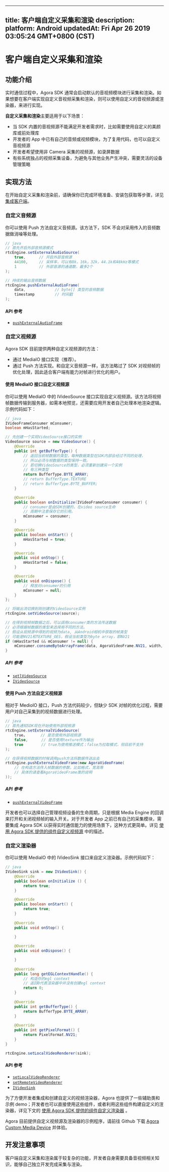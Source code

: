 
---
title: 客户端自定义采集和渲染
description: 
platform: Android
updatedAt: Fri Apr 26 2019 03:05:24 GMT+0800 (CST)
---
# 客户端自定义采集和渲染
## 功能介绍

实时通信过程中，Agora SDK 通常会启动默认的音视频模块进行采集和渲染。如果想要在客户端实现自定义音视频采集和渲染，则可以使用自定义的音视频源或渲染器，来进行实现。

**自定义采集和渲染**主要适用于以下场景：

* 当 SDK 内置的音视频源不能满足开发者需求时，比如需要使用自定义的美颜库或前处理库
* 开发者的 App 中已有自己的音频或视频模块，为了复用代码，也可以自定义音视频源
* 开发者希望使用非 Camera 采集的视频源，如录屏数据
* 有些系统独占的视频采集设备，为避免与其他业务产生冲突，需要灵活的设备管理策略


## 实现方法

在开始自定义采集和渲染前，请确保你已完成环境准备、安装包获取等步骤，详见 [集成客户端](../../cn/Video/android_video.md)。

### 自定义音频源

你可以使用 Push 方法自定义音频源。该方法下，SDK 不会对采用传入的音频数据做消噪等处理。

```java
// java
// 首先开启外部音频源模式
rtcEngine.setExternalAudioSource(
	true,      // 开启外部音频源
	44100,     // 采样率，可以有8k，16k，32k，44.1k和48kHz等模式
	1          // 外部音源的通道数，最多2个
);

// 持续的输出音频数据
rtcEngine.pushExternalAudioFrame(
	data,             // byte[] 类型的音频数据
	timestamp         // 时间戳
);
```

#### API 参考
* [`pushExternalAudioFrame`](https://docs.agora.io/cn/Video/API%20Reference/java/classio_1_1agora_1_1rtc_1_1_rtc_engine.html#a9e219a679d066cfc2544b5e8f9d4d69f)

### 自定义视频源

Agora SDK 目前提供两种自定义视频源的方法：

* 通过 MediaIO 接口实现（推荐）。
* 通过 Push 方法实现。和自定义音频源一样，该方法略过了 SDK 对视频帧的优化处理，因此适合客户端有能力对帧进行优化的用户。

#### 使用 MediaIO 接口自定义视频源

你可以使用 MediaIO 中的 IVideoSource 接口实现自定义视频源。该方法将视频帧数据传输到服务器，如需本地预览，还需要应用开发者自己处理本地渲染逻辑。示例代码如下：

```java
// java
IVideoFrameConsumer mConsumer;
boolean mHasStarted;

// 先创建一个实现VideoSource接口的实例
VideoSource source = new VideoSource() {
	@Override
	public int getBufferType() {
		// 返回当前帧数据的类型，每种数据类型在SDK内部会经过不同的处理，
		// 所以必须与帧数据的类型保持一致。
		// 若切换VideoSource的类型，必须重新创建另一个实例
		// 有三种类型
		return BufferType.BYTE_ARRAY;
		// return BufferType.TEXTURE
		// return BufferType.BYTE_BUFFER;
	}

	@Override
 	public boolean onInitialize(IVideoFrameConsumer consumer) {
		// consumer是由SDK创建的，在video source生命
		// 周期中注意保存它的引用。
		mConsumer = consumer;
	}

	@Override
 	public boolean onStart() {
		mHasStarted = true;
	}

	@Override
  	public void onStop() {
		mHasStarted = false;
	}

	@Override
 	public void onDispose() {
		// 释放对consumer的引用
		mConsumer = null;
	}
};

// 将输出流切换到刚创建的VideoSource实例
rtcEngine.setVideoSource(source);

// 在得到视频帧数据之后，可以调用consumer类的方法传送数据
// 必须根据帧数据的类型来选择用不同的方法。
// 假设从视频源中得到的视频为data, 从Android相机中获取的帧类型
// 可能是NV21和TEXTURE_OES，假设当前类型为byte array，即NV21
if (mHasStarted && mConsumer != null) {
	mConsumer.consumeByteArrayFrame(data, AgoraVideoFrame.NV21, width, height, rotation, timestamp);
}
```

##### API 参考

* [`setlVideoSource`](https://docs.agora.io/cn/Video/API%20Reference/java/classio_1_1agora_1_1rtc_1_1_rtc_engine.html#aa240e991d12b5240fc5fd362cbc0d521)
* [`IVideoSource`](https://docs.agora.io/cn/Video/API%20Reference/java/interfaceio_1_1agora_1_1rtc_1_1mediaio_1_1_i_video_source.html)

#### 使用 Push 方法自定义视频源
相对于 MedioIO 接口，Push 方法代码较少，但缺少 SDK 对帧的优化过程，需要用户对自己采集到的视频数据进行处理。

```java
// java
// 首先通知SDK现在开始使用外部视频源
rtcEngine.setExternalVideoSource(
	true，      // 是否使用外部视频源
	false,      // 是否使用texture作为输出
	true        // true为使用推送模式；false为拉取模式，但目前不支持
);

// 在获得视频数据的时候调用push方法将数据传送出去
rtcEngine.pushExternalVideoFrame(new AgoraVideoFrame(
	// 在构造方法传入帧数据的参数，比如格式，宽高等
	// 具体的请查看AgoraVideoFrame类的说明
));
```

##### API 参考
* [`pushExternalVideoFrame`](https://docs.agora.io/cn/Video/API%20Reference/java/classio_1_1agora_1_1rtc_1_1_rtc_engine.html#a6e7327f4449800a2c2ddc200eb2c0386)

开发者也可以选择自己管理视频设备的生命周期，只是根据 Media Engine 的回调来打开和关闭视频帧的输入开关。对于开发者 App 之前已有自己的采集模块，需要集成 Agora SDK 以获得实时通信能力的使用场景下，这种方式更简单。详见 [使用 Agora SDK 提供的组件自定义视频源](../../cn/Video/custom_advanced_android.md) 中的描述。

### 自定义渲染器

你可以使用 MediaIO 中的 IVideoSink 接口来自定义渲染器。示例代码如下：

```java
// java
IVideoSink sink = new IVideoSink() {
	@Override
	public boolean onInitialize () {
		return true;
	}

	@Override
	public boolean onStart() {
		return true;
	}
 
	@Override
	public void onStop() {

	}
 
	@Override
	public void onDispose() {

	}
 
	@Override
	public long getEGLContextHandle() {
		// 构造你的egl context
		// 返回0代表渲染器中并没有创建egl context
		return 0;
	}
 
	@Override
	public int getBufferType() {
		return BufferType.BYTE_ARRAY;
	}
 
	@Override
	public int getPixelFormat() {
		return PixelFormat.NV21;
	}
}

rtcEngine.setLocalVideoRenderer(sink);
```

####  API 参考
* [`setLocalVideoRenderer`](https://docs.agora.io/cn/Video/API%20Reference/java/classio_1_1agora_1_1rtc_1_1_rtc_engine.html#ab10fd6d8dd89a5bca09b115ecd9e3416)
* [`setRemoteVideoRenderer`](https://docs.agora.io/cn/Video/API%20Reference/java/classio_1_1agora_1_1rtc_1_1_rtc_engine.html#a0da32c040cb9d987df2950b83459ba56)
* [`IVideoSink`](https://docs.agora.io/cn/Video/API%20Reference/java/interfaceio_1_1agora_1_1rtc_1_1mediaio_1_1_i_video_sink.html)


为了方便开发者集成和创建自定义的视频渲染器，Agora 也提供了一些辅助类和示例 demo；开发者也可以直接使用这些组件，或者利用这些组件构建自定义的渲染器，详见下文的 [使用 Agora SDK 提供的组件自定义渲染器](../../cn/Video/custom_advanced_android.md) 。

Agora 目前提供自定义视频源及渲染器的示例程序，请前往 Github 下载 [Agora Custom Media Device](https://github.com/AgoraIO/Advanced-Video/tree/master/Custom-Media-Device/Agora-Custom-Media-Device-Android) 并体验。


## 开发注意事项

客户端自定义采集和渲染属于较复杂的功能，开发者自身需要具备音视频相关知识，能够自己独立开发完成采集与渲染。

